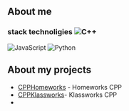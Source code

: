 ## About me
### stack technoligies ![C++](https://img.shields.io/badge/c++-%2300599C.svg?style=for-the-badge&logo=c%2B%2B&logoColor=white)
![JavaScript](https://img.shields.io/badge/javascript-%23323330.svg?style=for-the-badge&logo=javascript&logoColor=%23F7DF1E)
![Python](https://img.shields.io/badge/python-3670A0?style=for-the-badge&logo=python&logoColor=ffdd54)

## About my projects
- [CPPHomeworks](https://github.com/NikitaFerrari/CppHomeWorks) - Homeworks CPP
- [CPPKlassworks](https://github.com/NikitaFerrari/CppFuncProjects)- Klassworks CPP
-
